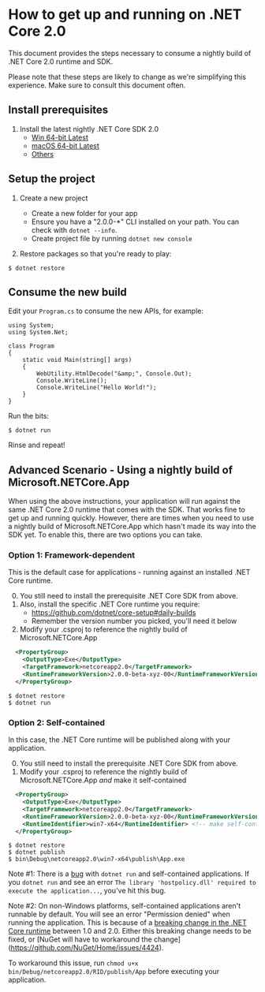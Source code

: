 # How to get up and running on .NET Core 2.0

This document provides the steps necessary to consume a nightly build of
.NET Core 2.0 runtime and SDK.

Please note that these steps are likely to change as we're simplifying
this experience. Make sure to consult this document often.

## Install prerequisites

1. Install the latest nightly .NET Core SDK 2.0
    - [Win 64-bit Latest](https://dotnetcli.blob.core.windows.net/dotnet/Sdk/master/dotnet-dev-win-x64.latest.exe)
    - [macOS 64-bit Latest](https://dotnetcli.blob.core.windows.net/dotnet/Sdk/master/dotnet-dev-osx-x64.latest.pkg)
    - [Others](https://github.com/dotnet/cli/blob/master/README.md#installers-and-binaries)

## Setup the project

1. Create a new project
    - Create a new folder for your app
    - Ensure you have a "2.0.0-*" CLI installed on your path. You can check with `dotnet --info`.
    - Create project file by running `dotnet new console`

2. Restore packages so that you're ready to play:

```
$ dotnet restore
```

## Consume the new build

Edit your `Program.cs` to consume the new APIs, for example:

```CSharp
using System;
using System.Net;

class Program
{
    static void Main(string[] args)
    {
        WebUtility.HtmlDecode("&amp;", Console.Out);
        Console.WriteLine();
        Console.WriteLine("Hello World!");
    }
}
```

Run the bits:

```
$ dotnet run
```

Rinse and repeat!

## Advanced Scenario - Using a nightly build of Microsoft.NETCore.App

When using the above instructions, your application will run against the same
.NET Core 2.0 runtime that comes with the SDK. That works fine to get up and
running quickly. However, there are times when you need to use a nightly build
of Microsoft.NETCore.App which hasn't made its way into the SDK yet. To enable
this, there are two options you can take.

### Option 1: Framework-dependent

This is the default case for applications - running against an installed .NET Core
runtime. 

0. You still need to install the prerequisite .NET Core SDK from above.
1. Also, install the specific .NET Core runtime you require:
    - https://github.com/dotnet/core-setup#daily-builds
    - Remember the version number you picked, you'll need it below
2. Modify your .csproj to reference the nightly build of Microsoft.NETCore.App

```XML
  <PropertyGroup>
    <OutputType>Exe</OutputType>
    <TargetFramework>netcoreapp2.0</TargetFramework>
    <RuntimeFrameworkVersion>2.0.0-beta-xyz-00</RuntimeFrameworkVersion> <!-- this line -->
  </PropertyGroup>
```

```
$ dotnet restore
$ dotnet run
```

### Option 2: Self-contained

In this case, the .NET Core runtime will be published along with your application.

0. You still need to install the prerequisite .NET Core SDK from above.
1. Modify your .csproj to reference the nightly build of Microsoft.NETCore.App *and*
make it self-contained

```XML
  <PropertyGroup>
    <OutputType>Exe</OutputType>
    <TargetFramework>netcoreapp2.0</TargetFramework>
    <RuntimeFrameworkVersion>2.0.0-beta-xyz-00</RuntimeFrameworkVersion> <!-- pick nightly build -->
    <RuntimeIdentifier>win7-x64</RuntimeIdentifier> <!-- make self-contained -->
  </PropertyGroup>
```

```
$ dotnet restore
$ dotnet publish
$ bin\Debug\netcoreapp2.0\win7-x64\publish\App.exe
```

Note #1: There is a [bug](https://github.com/dotnet/sdk/issues/791) with `dotnet run` and
self-contained applications. If you `dotnet run` and see an error `The library 'hostpolicy.dll'
required to execute the application...`, you've hit this bug.

Note #2: On non-Windows platforms, self-contained applications aren't runnable by default. You will
see an error "Permission denied" when running the application. This is because of a 
[breaking change in the .NET Core runtime](https://github.com/dotnet/corefx/issues/15516) between 1.0 and 2.0.
Either this breaking change needs to be fixed, or [NuGet will have to workaround the change]
(https://github.com/NuGet/Home/issues/4424).

To workaround this issue, run `chmod u+x bin/Debug/netcoreapp2.0/RID/publish/App` before executing
your application.
